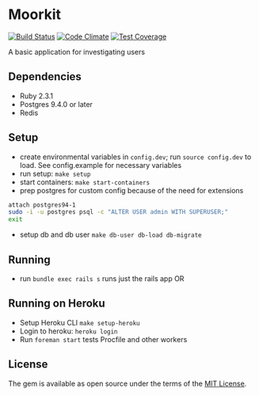 # Moorkit

[![Build Status](https://travis-ci.org/ac21/moorkit.svg?branch=master)](https://travis-ci.org/ac21/moorkit)
[![Code Climate](https://codeclimate.com/github/ac21/moorkit/badges/gpa.svg)](https://codeclimate.com/github/ac21/moorkit)
[![Test Coverage](https://codeclimate.com/github/ac21/moorkit/badges/coverage.svg)](https://codeclimate.com/github/ac21/moorkit/coverage)

A basic application for investigating users

## Dependencies
*   Ruby 2.3.1
*   Postgres 9.4.0 or later
*   Redis

## Setup
*   create environmental variables in ``config.dev``; run ``source config.dev`` to load.  See config.example for necessary variables
*   run setup: ``make setup``
*   start containers: ``make start-containers``
*   prep postgres for custom config because of the need for extensions
```sh
attach postgres94-1
sudo -i -u postgres psql -c "ALTER USER admin WITH SUPERUSER;"
exit
```
*   setup db and db user ``make db-user db-load db-migrate``

## Running
* run ``bundle exec rails s`` runs just the rails app
OR

## Running on Heroku
*   Setup Heroku CLI ``make setup-heroku``
*   Login to heroku: ``heroku login``
*   Run ``foreman start`` tests Procfile and other workers

## License

The gem is available as open source under the terms of the [MIT License](http://opensource.org/licenses/MIT).

